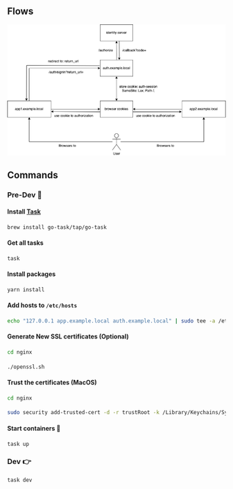 ## Flows

![next-multiple-oidc-sessions.drawio.png](docs/next-multiple-oidc-sessions.drawio.png)

## Commands

### Pre-Dev 🙌

#### Install [Task](https://taskfile.dev/#/installation)

```sh
brew install go-task/tap/go-task
```

#### Get all tasks

```sh
task
```

#### Install packages

```sh
yarn install
```

#### Add hosts to `/etc/hosts`

```sh
echo "127.0.0.1 app.example.local auth.example.local" | sudo tee -a /etc/hosts > /dev/null
```

#### Generate New SSL certificates (Optional)

```sh
cd nginx

./openssl.sh
```

#### Trust the certificates (MacOS)

```sh
cd nginx

sudo security add-trusted-cert -d -r trustRoot -k /Library/Keychains/System.keychain localhost.crt
```

#### Start containers 🚀

```
task up
```

### Dev 👉

`task dev`
